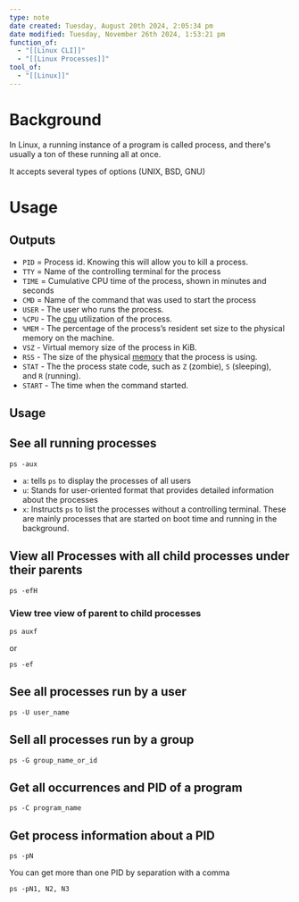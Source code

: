 ```yaml
---
type: note
date created: Tuesday, August 20th 2024, 2:05:34 pm
date modified: Tuesday, November 26th 2024, 1:53:21 pm
function_of:
  - "[[Linux CLI]]"
  - "[[Linux Processes]]"
tool_of:
  - "[[Linux]]"
---
```

# Background
In Linux, a running instance of a program is called process, and there's usually a ton of these running all at once. 

It accepts several types of options (UNIX, BSD, GNU)

# Usage
## Outputs
- `PID` = Process id. Knowing this will allow you to kill a process.
- `TTY` = Name of the controlling terminal for the process
- `TIME` = Cumulative CPU time of the process, shown in minutes and seconds
- `CMD` = Name of the command that was used to start the process
- `USER` - The user who runs the process.
- `%CPU` - The [cpu](https://linuxize.com/post/get-cpu-information-on-linux/) utilization of the process.
- `%MEM` - The percentage of the process’s resident set size to the physical memory on the machine.
- `VSZ` - Virtual memory size of the process in KiB.
- `RSS` - The size of the physical [memory](https://linuxize.com/post/free-command-in-linux/) that the process is using.
- `STAT` - The the process state code, such as `Z` (zombie), `S` (sleeping), and `R` (running).
- `START` - The time when the command started.

## Usage
## See all running processes
```shell
ps -aux
```
- `a`:  tells `ps` to display the processes of all users
- `u`: Stands for user-oriented format that provides detailed information about the processes
- `x`: Instructs `ps` to list the processes without a controlling terminal. These are mainly processes that are started on boot time and running in the background. 

## View all Processes with all child processes under their parents
```shell
ps -efH
```

### View tree view of parent to child processes
```shell
ps auxf
```
or
```shell
ps -ef
```

## See all processes run by a user
```shell
ps -U user_name
```

## Sell all processes run by a group
```shell
ps -G group_name_or_id
```

## Get all occurrences and PID of a program
```shell
ps -C program_name
```

## Get process information about a PID
```shell
ps -pN
```
You can get more than one PID by separation with a comma

```shell
ps -pN1, N2, N3
```